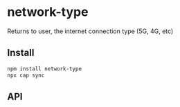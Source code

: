 # network-type

Returns to user, the internet connection type (5G, 4G, etc)

## Install

```bash
npm install network-type
npx cap sync
```

## API

<docgen-index></docgen-index>

<docgen-api>
<!-- run docgen to generate docs from the source -->
<!-- More info: https://github.com/ionic-team/capacitor-docgen -->
</docgen-api>
